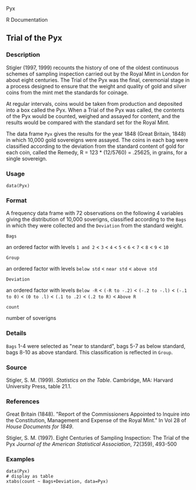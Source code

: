 Pyx

R Documentation

##  Trial of the Pyx

### Description

Stigler (1997, 1999) recounts the history of one of the oldest continuous
schemes of sampling inspection carried out by the Royal Mint in London for
about eight centuries. The Trial of the Pyx was the final, ceremonial stage in
a process designed to ensure that the weight and quality of gold and silver
coins from the mint met the standards for coinage.

At regular intervals, coins would be taken from production and deposited into
a box called the Pyx. When a Trial of the Pyx was called, the contents of the
Pyx would be counted, weighed and assayed for content, and the results would
be compared with the standard set for the Royal Mint.

The data frame `Pyx` gives the results for the year 1848 (Great Britain, 1848)
in which 10,000 gold sovereigns were assayed. The coins in each bag were
classified according to the deviation from the standard content of gold for
each coin, called the Remedy, R = 123 * (12/5760) = .25625, in grains, for a
single sovereign.

### Usage

    data(Pyx)

### Format

A frequency data frame with 72 observations on the following 4 variables
giving the distribution of 10,000 soverigns, classified according to the
`Bags` in which they were collected and the `Deviation` from the standard
weight.

`Bags`

an ordered factor with levels `1 and 2` < `3` < `4` < `5` < `6` < `7` < `8` <
`9` < `10`

`Group`

an ordered factor with levels `below std` < `near std` < `above std`

`Deviation`

an ordered factor with levels `Below -R` < `(-R to -.2)` < `(-.2 to -.l)` <
`(-.1 to 0)` < `(0 to .l)` < `(.1 to .2)` < `(.2 to R)` < `Above R`

`count`

number of soverigns

### Details

`Bags` 1-4 were selected as "near to standard", bags 5-7 as below standard,
bags 8-10 as above standard. This classification is reflected in `Group`.

### Source

Stigler, S. M. (1999). _Statistics on the Table_. Cambridge, MA: Harvard
University Press, table 21.1.

### References

Great Britain (1848). "Report of the Commissioners Appointed to Inquire into
the Constitution, Management and Expense of the Royal Mint." In Vol 28 of
_House Documents for 1849_.

Stigler, S. M. (1997). Eight Centuries of Sampling Inspection: The Trial of
the Pyx _Journal of the American Statistical Association_, 72(359), 493-500

### Examples

    
    data(Pyx)
    # display as table
    xtabs(count ~ Bags+Deviation, data=Pyx)

